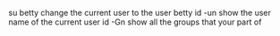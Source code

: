 su betty change the current user to the user betty
id -un show the user name of the current user
id -Gn show all the groups that your part of 
